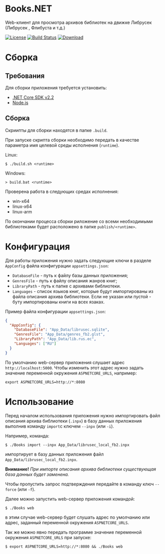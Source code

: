 # Books.NET

Web-клиент для просмотра архивов библиотек на движке Либрусек (Либрусек , Флибуста и т.д.)

[![License](https://img.shields.io/github/license/ksandr/Books.NET.svg)](https://github.com/ksandr/Books.NET/blob/master/LICENSE) [![Build Status](https://img.shields.io/travis/ksandr/Books.NET.svg)](https://travis-ci.org/ksandr/Books.NET) [![Download](https://img.shields.io/github/downloads/ksandr/Books.NET/total.svg)](https://github.com/ksandr/Books.NET/releases)

# Сборка

## Требования

Для сборки приложения требуется установить:

- [.NET Core SDK v2.2](https://dotnet.github.io/)
- [Node.js](https://nodejs.org/)

## Сборка

Скриипты для сборки находятся в папке `.build`.

При запуске скрипта сборки необходимо передать в качестве параметра имя целевой среды исполнения (`runtime`).

Linux:

```
$ ./build.sh <runtime>
```

Windows:

```
> build.bat <runtime>
```

Проверена работа в следующих средах исполнения:

- win-x64
- linux-x64
- linux-arm

По окончании процесса сборки риложение со всеми необходимыми библиотеками будет расположено в папке `publish/<runtime>`.

# Конфигурация

Для работы приложения нужно задать следующие ключи в разделе `AppConfig` файла конфигурации `appsettings.json`:

- `DatabaseFile` - путь к файлу базы данных приложения;
- `GenresFile` - путь к файлу описания жанров книг;
- `LibraryPath` - путь к папке с архивами библиотеки.
- `Languages` - список языков книг, которые будут импортированы из файла описания архива библиотеки. Если не указан или пустой - буту импортированы книги на всех язаках.

Пример файла конфигурации `appsettings.json`:

```json
{
  "AppConfig": {
    "DatabaseFile": "App_Data/librusec.sqlite",
    "GenresFile": "App_Data/genres_fb2.glst",
    "LibraryPath": "App_Data/lib.rus.ec",
    "Languages": ["RU"]
  }
}
```

По умолчанию web-сервер приложения слушает адрес `http://localhost:5000`. Чтобы изменить этот адрес нужно задать значение переменной окружения `ASPNETCORE_URLS`, например:

```
export ASPNETCORE_URLS=http://*:8080
```

# Использование

Перед началом использования приложения нужно импортировать файл описания архива библиотеки (`.inpx`) в базу данных приложения выполнив команду `import`c ключем `--inpx` (или `-i`).

Например, команда:

```
$ ./Books import --inpx App_Data/librusec_local_fb2.inpx
```

импортирует в базу данных приложения файл `App_Data/librusec_local_fb2.inpx`.

**Внимание!** _При импорте описания архива библиотеки существующая база данных будет заменена._

Чтобы пропустить запрос подтверждения передайте в команду ключ `--force` (или `-f`).

Далее можно запустить web-сервер приложения командой:

```
$ ./Books web
```

в этим случае web-сервер будет слушать адрес по умолчанию или адрес, заданный переменной окружения `ASPNETCORE_URLS`.

Так же можно явно передать программе значение переменной окружения `ASPNETCORE_URLS` при запуске:

```
$ export ASPNETCORE_URLS=http://*:8080 && ./Books web
```
